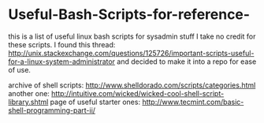 # Useful-Bash-Scripts-for-reference-
this is a list of useful linux bash scripts for sysadmin stuff
I take no credit for these scripts. I found this thread: 
http://unix.stackexchange.com/questions/125726/important-scripts-useful-for-a-linux-system-administrator
and decided to make it into a repo for ease of use. 


archive of shell scripts: http://www.shelldorado.com/scripts/categories.html
another one: http://intuitive.com/wicked/wicked-cool-shell-script-library.shtml
page of useful starter ones: http://www.tecmint.com/basic-shell-programming-part-ii/
